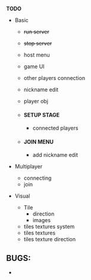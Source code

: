 **TODO**
- Basic
  - ~~run server~~
  - ~~stop server~~
  - host menu
  - game UI
  - other players connection
  - nickname edit
  - player obj
  
  - #### SETUP STAGE
    - connected players
    
  - #### JOIN MENU
    - add nickname edit
  

- Multiplayer
  - connecting
  - join


- Visual 
  - Tile
    - direction
    - images
  - tiles textures system
  - tiles textures
  - tiles texture direction




## BUGS:
 -